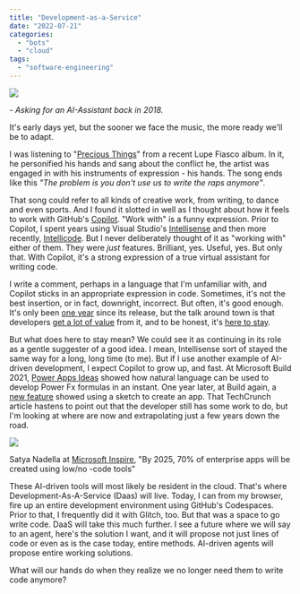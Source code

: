 ```yaml
---
title: "Development-as-a-Service"
date: "2022-07-21"
categories: 
  - "bots"
  - "cloud"
tags: 
  - "software-engineering"
---
```


[![](https://irwinium.files.wordpress.com/2022/07/browser-helper-1.png?w=641)](https://irwinium.files.wordpress.com/2022/07/browser-helper-1.png)

_\- Asking for an AI-Assistant back in 2018._

It's early days yet, but the sooner we face the music, the more ready we'll be to adapt.

I was listening to "[Precious Things](https://genius.com/Lupe-fiasco-precious-things-lyrics)" from a recent Lupe Fiasco album. In it, he personified his hands and sang about the conflict he, the artist was engaged in with his instruments of expression - his hands. The song ends like this _"The problem is you don't use us to write the raps anymore"_.

That song could refer to all kinds of creative work, from writing, to dance and even sports. And I found it slotted in well as I thought about how it feels to work with GitHub's [Copilot](https://github.com/features/copilot). "Work with" is a funny expression. Prior to Copilot, I spent years using Visual Studio's [Intellisense](https://code.visualstudio.com/docs/editor/intellisense#:~:text=IntelliSense%20is%20a%20general%20term,%2C%20and%20%22code%20hinting.%22) and then more recently, [Intellicode](https://visualstudio.microsoft.com/services/intellicode/). But I never deliberately thought of it as "working with" either of them. They were _just_ features. Brilliant, yes. Useful, yes. But only that. With Copilot, it's a strong expression of a true virtual assistant for writing code.

I write a comment, perhaps in a language that I'm unfamiliar with, and Copilot sticks in an appropriate expression in code. Sometimes, it's not the best insertion, or in fact, downright, incorrect. But often, it's good enough. It's only been [one year](https://irwinium.wordpress.com/2021/07/26/heres-young-jarvis/) since its release, but the talk around town is that developers [get a lot of value](https://github.blog/2022-07-14-research-how-github-copilot-helps-improve-developer-productivity/) from it, and to be honest, it's [here to stay](https://blog.tiia.rocks/github-copilot-is-here-to-stay).

But what does here to stay mean? We could see it as continuing in its role as a gentle suggester of a good idea. I mean, Intellisense sort of stayed the same way for a long, long time (to me). But if I use another example of AI-driven development, I expect Copilot to grow up, and fast. At Microsoft Build 2021, [Power Apps Ideas](https://powerapps.microsoft.com/en-us/blog/introducing-power-apps-ideas-ai-powered-assistance-now-helps-anyone-create-apps-using-natural-language/) showed how natural language can be used to develop Power Fx formulas in an instant. One year later, at Build again, a [new feature](https://techcrunch.com/2022/05/24/microsofts-new-power-apps-feature-turns-sketches-into-apps/) showed using a sketch to create an app. That TechCrunch article hastens to point out that the developer still has some work to do, but I'm looking at where are now and extrapolating just a few years down the road.

[![](https://irwinium.files.wordpress.com/2022/07/microsoftteams-image-3.png?w=1024)](https://irwinium.files.wordpress.com/2022/07/microsoftteams-image-3.png)

Satya Nadella at [Microsoft Inspire](https://inspire.microsoft.com/en-US/home), "By 2025, 70% of enterprise apps will be created using low/no -code tools"

These AI-driven tools will most likely be resident in the cloud. That's where Development-As-A-Service (Daas) will live. Today, I can from my browser, fire up an entire development environment using GitHub's Codespaces. Prior to that, I frequently did it with Glitch, too. But that was a space to go write code. DaaS will take this much further. I see a future where we will say to an agent, here's the solution I want, and it will propose not just lines of code or even as is the case today, entire methods. AI-driven agents will propose entire working solutions.

What will our hands do when they realize we no longer need them to write code anymore?

